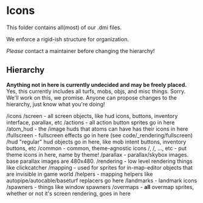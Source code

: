 # Icons

This folder contains all(most) of our .dmi files.

We enforce a rigid-ish structure for organization.

*Please* contact a maintainer before changing the hierarchy!

## Hierarchy

**Anything not in here is currently undecided and may be freely placed.**
Yes, this currently includes all turfs, mobs, objs, and misc things. Sorry. We'll work on this, we promise. Anyone can propose changes to the hierarchy, just know what you're doing!

/icons
	/screen - all screen objects, like hud icons, buttons, inventory interface, parallax, etc
		/actions - all action button sprites go in here
		/atom_hud - the /image huds that atoms can have has their icons in here
		/fullscreen - fullscreen effects go in here (see code/_rendering/fullscreen)
		/hud "regular" hud objects go in here, like mob intent buttons, inventory buttons, etc
			/common - common, theme-agnostic icons
			/<theme1>, /<theme2>, ..., etc - put theme icons in here, name by theme!
		/parallax - parallax/skybox images. base parallax images are 480x480.
		/rendering - low level rendering things like clickcatcher
	/mapping - used for sprites for in-map-editor objects that are invisible in game world
		/helpers - mapping helpers like autopipe/autocable/baseturf replacers go here
		/landmarks - landmark icons
		/spawners - things like window spawners
	/overmaps - **all** overmap sprites, whether or not it's screen rendering, goes in here

